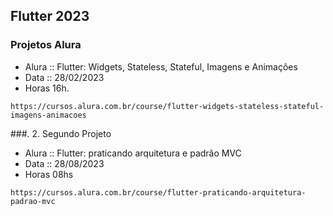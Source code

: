 ## Flutter 2023

### Projetos Alura
* Alura :: Flutter: Widgets, Stateless, Stateful, Imagens e Animações
* Data :: 28/02/2023
* Horas 16h.
```
https://cursos.alura.com.br/course/flutter-widgets-stateless-stateful-imagens-animacoes
```

###. 2. Segundo Projeto
* Alura :: Flutter: praticando arquitetura e padrão MVC
* Data :: 28/08/2023
* Horas 08hs
```
https://cursos.alura.com.br/course/flutter-praticando-arquitetura-padrao-mvc
```
